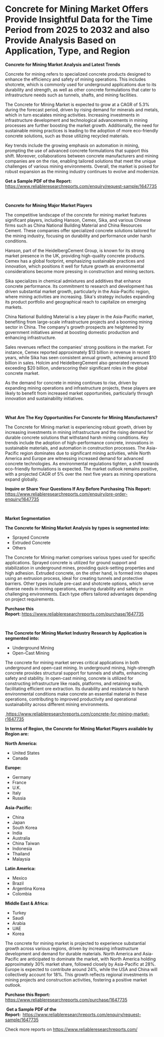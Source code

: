 <p><h1>Concrete for Mining Market Offers Provide Insightful Data for the Time Period from 2025 to 2032 and also Provide Analysis Based on Application, Type, and Region</h1></p><p><strong>Concrete for Mining Market Analysis and Latest Trends</strong></p>
<p><p>Concrete for mining refers to specialized concrete products designed to enhance the efficiency and safety of mining operations. This includes shotcrete, which is commonly used for underground applications due to its durability and strength, as well as other concrete formulations that cater to infrastructure needs such as tunnels, shafts, and mining facilities.</p><p>The Concrete for Mining Market is expected to grow at a CAGR of 5.3% during the forecast period, driven by rising demand for minerals and metals, which in turn escalates mining activities. Increasing investments in infrastructure development and technological advancements in mining processes are further boosting the market growth. Additionally, the need for sustainable mining practices is leading to the adoption of more eco-friendly concrete solutions, such as those utilizing recycled materials.</p><p>Key trends include the growing emphasis on automation in mining, prompting the use of advanced concrete formulations that support this shift. Moreover, collaborations between concrete manufacturers and mining companies are on the rise, enabling tailored solutions that meet the unique challenges of various mining environments. Overall, the market is poised for robust expansion as the mining industry continues to evolve and modernize.</p></p>
<p><strong>Get a Sample PDF of the Report:&nbsp;</strong> <a href="https://www.reliableresearchreports.com/enquiry/request-sample/1647735?utm_campaign=3051&utm_medium=2&utm_source=Github&utm_content=ia&utm_term=29032025&utm_id=concrete-for-mining">https://www.reliableresearchreports.com/enquiry/request-sample/1647735</a></p>
<p>&nbsp;</p>
<p><strong>Concrete for Mining Major Market Players</strong></p>
<p><p>The competitive landscape of the concrete for mining market features significant players, including Hanson, Cemex, Sika, and various Chinese firms such as China National Building Material and China Resources Cement. These companies offer specialized concrete solutions tailored for the mining industry, focusing on durability and performance under harsh conditions.</p><p>Hanson, part of the HeidelbergCement Group, is known for its strong market presence in the UK, providing high-quality concrete products. Cemex has a global footprint, emphasizing sustainable practices and innovation, which positions it well for future growth as environmental considerations become more pressing in construction and mining sectors.</p><p>Sika specializes in chemical admixtures and additives that enhance concrete performance. Its commitment to research and development has driven substantial market growth, particularly in the Asia-Pacific region, where mining activities are increasing. Sika's strategy includes expanding its product portfolio and geographical reach to capitalize on emerging markets.</p><p>China National Building Material is a key player in the Asia-Pacific market, benefiting from large-scale infrastructure projects and a booming mining sector in China. The company's growth prospects are heightened by government initiatives aimed at boosting domestic production and enhancing infrastructure.</p><p>Sales revenues reflect the companies' strong positions in the market. For instance, Cemex reported approximately $13 billion in revenue in recent years, while Sika has seen consistent annual growth, achieving around $10 billion in sales. Holcim and HeidelbergCement also generated revenues exceeding $20 billion, underscoring their significant roles in the global concrete market.</p><p>As the demand for concrete in mining continues to rise, driven by expanding mining operations and infrastructure projects, these players are likely to benefit from increased market opportunities, particularly through innovation and sustainability initiatives.</p></p>
<p>&nbsp;</p>
<p><strong>What Are The Key Opportunities For Concrete for Mining Manufacturers?</strong></p>
<p><p>The Concrete for Mining market is experiencing robust growth, driven by increasing investments in mining infrastructure and the rising demand for durable concrete solutions that withstand harsh mining conditions. Key trends include the adoption of high-performance concrete, innovations in sustainable materials, and automation in construction processes. The Asia-Pacific region dominates due to significant mining activities, while North America and Europe are witnessing increased demand for advanced concrete technologies. As environmental regulations tighten, a shift towards eco-friendly formulations is expected. The market outlook remains positive, with a projected CAGR of 5% over the next five years as mining operations expand globally.</p></p>
<p><strong>Inquire or Share Your Questions If Any Before Purchasing This Report:</strong> <a href="https://www.reliableresearchreports.com/enquiry/pre-order-enquiry/1647735?utm_campaign=3051&utm_medium=2&utm_source=Github&utm_content=ia&utm_term=29032025&utm_id=concrete-for-mining">https://www.reliableresearchreports.com/enquiry/pre-order-enquiry/1647735</a></p>
<p>&nbsp;</p>
<p><strong>Market Segmentation</strong></p>
<p><strong>The Concrete for Mining Market Analysis by types is segmented into:</strong></p>
<p><ul><li>Sprayed Concrete</li><li>Extruded Concrete</li><li>Others</li></ul></p>
<p><p>The Concrete for Mining market comprises various types used for specific applications. Sprayed concrete is utilized for ground support and stabilization in underground mines, providing quick-setting properties and high adhesion. Extruded concrete, on the other hand, is formed into shapes using an extrusion process, ideal for creating tunnels and protective barriers. Other types include pre-cast and shotcrete options, which serve diverse needs in mining operations, ensuring durability and safety in challenging environments. Each type offers tailored advantages depending on project requirements.</p></p>
<p><strong>Purchase this Report:&nbsp;</strong><a href="https://www.reliableresearchreports.com/purchase/1647735?utm_campaign=3051&utm_medium=2&utm_source=Github&utm_content=ia&utm_term=29032025&utm_id=concrete-for-mining">https://www.reliableresearchreports.com/purchase/1647735</a></p>
<p>&nbsp;</p>
<p><strong>The Concrete for Mining Market Industry Research by Application is segmented into:</strong></p>
<p><ul><li>Underground Mining</li><li>Open-Cast Mining</li></ul></p>
<p><p>The concrete for mining market serves critical applications in both underground and open-cast mining. In underground mining, high-strength concrete provides structural support for tunnels and shafts, enhancing safety and stability. In open-cast mining, concrete is utilized for constructing infrastructure like roads, platforms, and retaining walls, facilitating efficient ore extraction. Its durability and resistance to harsh environmental conditions make concrete an essential material in these operations, contributing to improved productivity and operational sustainability across different mining environments.</p></p>
<p><a href="https://www.reliableresearchreports.com/concrete-for-mining-market-r1647735?utm_campaign=3051&utm_medium=2&utm_source=Github&utm_content=ia&utm_term=29032025&utm_id=concrete-for-mining">&nbsp;https://www.reliableresearchreports.com/concrete-for-mining-market-r1647735</a></p>
<p><strong>In terms of Region, the Concrete for Mining Market Players available by Region are:</strong></p>
<p>
    <p> <strong> North America: </strong>
        <ul>
            <li>United States</li>
            <li>Canada</li>
        </ul>
        </p> 
    <p> <strong> Europe: </strong>
        <ul>
            <li>Germany</li>
            <li>France</li>
            <li>U.K.</li>
            <li>Italy</li>
            <li>Russia</li>
        </ul>
        </p> 
    <p> <strong> Asia-Pacific: </strong>
        <ul>
            <li>China</li>
            <li>Japan</li>
            <li>South Korea</li>
            <li>India</li>
            <li>Australia</li>
            <li>China Taiwan</li>
            <li>Indonesia</li>
            <li>Thailand</li>
            <li>Malaysia</li>
        </ul>
        </p> 
    <p> <strong> Latin America: </strong>
        <ul>
            <li>Mexico</li>
            <li>Brazil</li>
            <li>Argentina Korea</li>
            <li>Colombia</li>
        </ul>
        </p> 
    <p> <strong> Middle East & Africa: </strong>
        <ul>
            <li>Turkey</li>
            <li>Saudi</li>
            <li>Arabia</li>
            <li>UAE</li>
            <li>Korea</li>
        </ul>
    </p>
    </p>
<p><p>The concrete for mining market is projected to experience substantial growth across various regions, driven by increasing infrastructure development and demand for durable materials. North America and Asia-Pacific are anticipated to dominate the market, with North America holding approximately 30% market share, followed closely by Asia-Pacific at 28%. Europe is expected to contribute around 24%, while the USA and China will collectively account for 18%. This growth reflects regional investments in mining projects and construction activities, fostering a positive market outlook.</p></p>
<p><strong>Purchase this Report: </strong><a href="https://www.reliableresearchreports.com/purchase/1647735?utm_campaign=3051&utm_medium=2&utm_source=Github&utm_content=ia&utm_term=29032025&utm_id=concrete-for-mining">https://www.reliableresearchreports.com/purchase/1647735</a></p>
<p>&nbsp;<strong>Get a Sample PDF of the Report:&nbsp;&nbsp;</strong><a href="https://www.reliableresearchreports.com/enquiry/request-sample/1647735?utm_campaign=3051&utm_medium=2&utm_source=Github&utm_content=ia&utm_term=29032025&utm_id=concrete-for-mining">https://www.reliableresearchreports.com/enquiry/request-sample/1647735</a></p>
<p><strong></strong></p>
<p>Check more reports on <a href="https://www.reliableresearchreports.com/?utm_campaign=3051&utm_medium=2&utm_source=Github&utm_content=ia&utm_term=29032025&utm_id=concrete-for-mining">https://www.reliableresearchreports.com/</a></p>